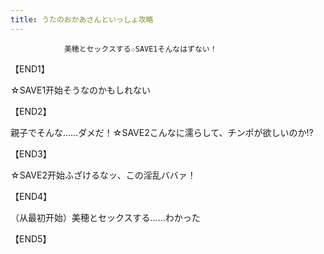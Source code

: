 ```yaml
---
title: うたのおかあさんといっしょ攻略
---
```


                美穂とセックスする☆SAVE1そんなはずない！

【END1】

☆SAVE1开始そうなのかもしれない

【END2】

親子でそんな……ダメだ！☆SAVE2こんなに濡らして、チンポが欲しいのか!?

【END3】

☆SAVE2开始ふざけるなッ、この淫乱ババァ！

【END4】

（从最初开始）美穂とセックスする……わかった

【END5】
              
